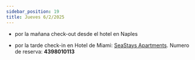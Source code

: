 ```yaml
---
sidebar_position: 19
title: Jueves 6/2/2025
---
```


- por la mañana check-out desde el hotel en Naples 



- por la tarde check-in en Hotel de Miami: [SeaStays Apartments](https://www.google.com.ar/maps/search/SeaStays+Apartments/@25.8342741,-80.1220082,17.33z?entry=ttu&g_ep=EgoyMDI1MDEwMS4wIKXMDSoASAFQAw%3D%3D). Numero de reserva: **4398010113**

